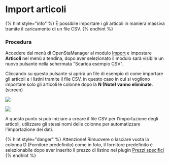 # Import articoli

{% hint style="info" %}
È possibile importare i gli articoli in maniera massiva tramite il caricamento di un file CSV.
{% endhint %}

### Procedura

Accedere dal menù di OpenStaManager al modulo [Import](../../strumenti/import.md) e impostare **Articoli** nel menù a tendina, dopo aver selezionato il modulo sarà visibile un nuovo pulsante nella schermata "Scarica esempio CSV".

Cliccando su questo pulsante si aprirà un file di esempio di come importare gli articoli e i listini tramite il file CSV, in questo caso in cui si vogliono importare solo gli articoli le colonne dopo la **N (Note) vanno eliminate**.(screen)

![](https://firebasestorage.googleapis.com/v0/b/gitbook-x-prod.appspot.com/o/spaces%2F-LZJeLg23eVDvrCv74U7-887967055%2Fuploads%2Fe7Aad6qn1TB3J72HMwdI%2Ffile.png?alt=media)

![](https://firebasestorage.googleapis.com/v0/b/gitbook-x-prod.appspot.com/o/spaces%2F-LZJeLg23eVDvrCv74U7-887967055%2Fuploads%2FI3qxlMvLTYUDHCjOHE64%2Ffile.png?alt=media)



A questo punto si può iniziare a creare il file CSV per l'importazione degli articoli, utilizzare gli stessi nomi delle colonne per automatizzare l'importazione dei dati.

{% hint style="danger" %}
Attenzione! Rimuovere o lasciare vuota la colonna D (Fornitore predefinito) come in foto, il fornitore predefinito è selezionabile dopo aver inserito il prezzo di listino nel plugin [Prezzi ](broken-reference)[specifici](broken-reference)
{% endhint %}

